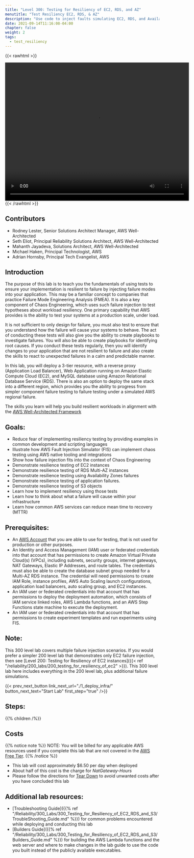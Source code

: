 ```yaml
---
title: "Level 300: Testing for Resiliency of EC2, RDS, and AZ"
menutitle: "Test Resiliency EC2, RDS, & AZ"
description: "Use code to inject faults simulating EC2, RDS, and Availability Zone failures. These are used as part of Chaos Engineering to test workload resiliency"
date: 2021-09-14T11:16:08-04:00
chapter: false
weight: 2
tags:
  - test_resiliency
---
```


{{< rawhtml >}}
<center>
<video width="600" height="450" controls>
  <source src="https://d3h9zoi3eqyz7s.cloudfront.net/Reliability/Videos/chaos1.mp4" type="video/mp4">
  Your browser doesn't support video, or if you're on GitHub head to [wellarchitectedlabs.com](https://www.wellarchitectedlabs.com/reliability/300_labs/300_testing_for_resiliency_of_ec2_rds_and_s3/) to watch the video.
</video>
</center>
{{< /rawhtml >}}

## Contributors

* Rodney Lester, Senior Solutions Architect Manager, AWS Well-Architected
* Seth Eliot, Principal Reliability Solutions Architect, AWS Well-Architected
* Mahanth Jayadeva, Solutions Architect, AWS Well-Architected
* Michael Haken, Principal Technologist, AWS
* Adrian Hornsby, Principal Tech Evangelist, AWS

## Introduction

The purpose of this lab is to teach you the fundamentals of using tests to ensure your implementation is resilient to failure by injecting failure modes into your application. This may be a familiar concept to companies that practice Failure Mode Engineering Analysis (FMEA). It is also a key component of Chaos Engineering, which uses such failure injection to test hypotheses about workload resiliency. One primary capability that AWS provides is the ability to test your systems at a production scale, under load.

It is not sufficient to only design for failure, you must also test to ensure that you understand how the failure will cause your systems to behave. The act of conducting these tests will also give you the ability to create playbooks to investigate failures. You will also be able to create playbooks for identifying root causes. If you conduct these tests regularly, then you will identify changes to your application that are not resilient to failure and also create the skills to react to unexpected failures in a calm and predictable manner.

In this lab, you will deploy a 3-tier resource, with a reverse proxy (Application Load Balancer), Web Application running on Amazon Elastic Compute Cloud (EC2), and MySQL database using Amazon Relational Database Service (RDS). There is also an option to deploy the same stack into a different region, which provides you the ability to progress from simpler component failure testing to failure testing under a simulated AWS regional failure.

The skills you learn will help you build resilient workloads in alignment with the [AWS Well-Architected Framework](https://aws.amazon.com/architecture/well-architected/)

## Goals:

* Reduce fear of implementing resiliency testing by providing examples in common development and scripting languages
* Illustrate how AWS Fault Injection Simulator (FIS) can implement chaos testing using AWS native tooling and integrations
* Show how failure injection fits into the context of Chaos Engineering
* Demonstrate resilience testing of EC2 instances
* Demonstrate resilience testing of RDS Multi-AZ instances
* Demonstrate resilience testing using Availability Zones failures
* Demonstrate resilience testing of application failures.
* Demonstrate resilience testing of S3 objects
* Learn how to implement resiliency using those tests
* Learn how to think about what a failure will cause within your infrastructure
* Learn how common AWS services can reduce mean time to recovery (MTTR)

## Prerequisites:

* An [AWS Account](https://portal.aws.amazon.com/gp/aws/developer/registration/index.html) that you are able to use for testing, that is not used for production or other purposes.
* An Identity and Access Management (IAM) user or federated credentials into that account that has permissions to create Amazon Virtual Private Cloud(s) (VPCs), including subnets, security groups, internet gateways, NAT Gateways, Elastic IP Addresses, and route tables. The credentials must also be able to create the database subnet group needed for a Multi-AZ RDS instance. The credential will need permissions to create IAM Role, instance profiles, AWS Auto Scaling launch configurations, application load balancers, auto scaling group, and EC2 instances.
* An IAM user or federated credentials into that account that has permissions to deploy the deployment automation, which consists of IAM service linked roles, AWS Lambda functions, and an AWS Step Functions state machine to execute the deployment.
* An IAM user or federated credentials into that account that has permissions to create experiment templates and run experiments using FIS.

## Note:

This 300 level lab covers multiple failure injection scenarios. If you would prefer a simpler 200 level lab that demonstrates only EC2 failure injection, then see [Level 200: Testing for Resiliency of EC2 instances]({{< ref "/reliability/200_labs/200_testing_for_resiliency_of_ec2" >}}). This 300 level lab here includes everything in the 200 level lab, plus additional failure simulations.

{{< prev_next_button link_next_url="./1_deploy_infra/" button_next_text="Start Lab" first_step="true" />}}

## Steps:
{{% children /%}}

## Costs
{{% notice note %}}
NOTE: You will be billed for any applicable AWS resources used if you complete this lab that are not covered in the [AWS Free Tier](https://aws.amazon.com/free/).
{{% /notice %}}

* This lab will cost approximately $6.50 per day when deployed
* About half of this cost is the charge for _NatGateway-Hours_
* Please follow the directions for [Tear Down](./8_cleanup/) to avoid unwanted costs after you have concluded this lab


## Additional lab resources:

* [Troubleshooting Guide]({{% ref "/Reliability/300_Labs/300_Testing_for_Resiliency_of_EC2_RDS_and_S3/TroubleShooting_Guide.md" %}}) for common problems encountered while deploying and conducting this lab
* [Builders Guide]({{% ref "/Reliability/300_Labs/300_Testing_for_Resiliency_of_EC2_RDS_and_S3/Builders_Guide.md" %}}) for building the AWS Lambda functions and the web server and where to make changes in the lab guide to use the code you built instead of the publicly available executables.
